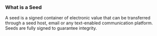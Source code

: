 ### What is a Seed

A seed is a signed container of electronic value that can be transferred through a
seed host, email or any text-enabled communication platform. Seeds are fully signed to guarantee
integrity. 